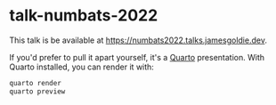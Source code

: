 # talk-numbats-2022

This talk is be available at <https://numbats2022.talks.jamesgoldie.dev>.

If you'd prefer to pull it apart yourself, it's a [Quarto](https://quarto.org) presentation. With Quarto installed, you can render it with:

```sh
quarto render
quarto preview
```
